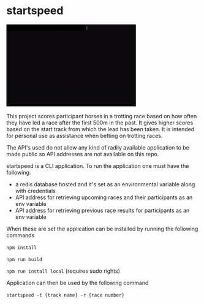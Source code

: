 # startspeed

![showcase](https://raw.githubusercontent.com/ConstantKrieg/startspeed/master/startspeed.gif)


This project scores participant horses in a trotting race based on how often they have led a race after the first 500m in the past. It gives higher scores based on the start track from which the lead has been taken. It is intended for personal use as assistance when betting on trotting races.

The API's used do not allow any kind of radily available application to be made public so API addresses are not available on this repo. 

startspeed is a CLI application. To run the application one must have the following:
- a redis database hosted and it's set as an environmental variable along with credentials
- API address for retrieving upcoming races and their participants as an env variable
- API address for retrieving previous race results for participants as an env variable

When these are set the application can be installed by running the following commands

`npm install`

`npm run build`

`npm run install local` (requires sudo rights)

Application can then be used by the following command
 
 `startspeed -t {track name} -r {race number}`